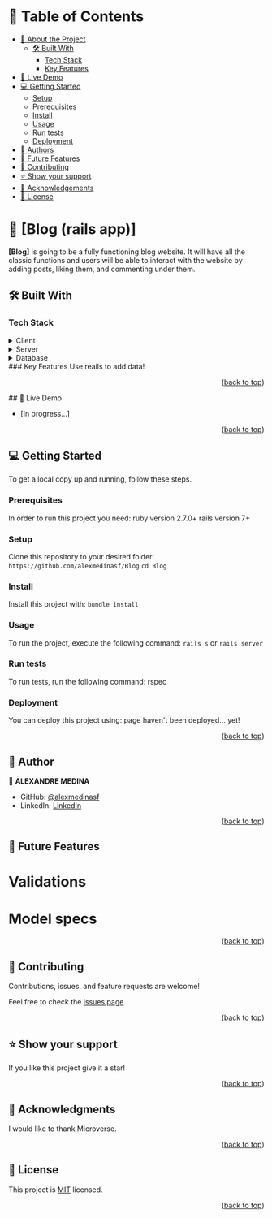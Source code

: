 <a name="readme-top"></a>
# 📗 Table of Contents
- [📖 About the Project](#about-project)
  - [🛠 Built With](#built-with)
    - [Tech Stack](#tech-stack)
    - [Key Features](#key-features)
- [🚀 Live Demo](#live-demo)
- [💻 Getting Started](#getting-started)
  - [Setup](#setup)
  - [Prerequisites](#prerequisites)
  - [Install](#install)
  - [Usage](#usage)
  - [Run tests](#run-tests)
  - [Deployment](#deployment)
- [👥 Authors](#authors)
- [🔭 Future Features](#future-features)
- [🤝 Contributing](#contributing)
- [⭐️ Show your support](#support)
- [🙏 Acknowledgements](#acknowledgements)
- [📝 License](#license)
# 📖 [Blog (rails app)] <a name="about-project"></a>
**[Blog]** is going to be a fully functioning blog website. It will have all the classic functions and users will be able to interact with the website by adding posts, liking them, and commenting under them.
## 🛠 Built With <a name="built-with"></a>
### Tech Stack <a name="tech-stack"></a>
<details>
  <summary>Client</summary>
  <ul>
    <li><a href="https://www.ruby-lang.org/en/">Ruby</a></li>
  </ul>
</details>
<details>
  <summary>Server</summary>
  <ul>
    <li><a href="https://guides.rubyonrails.org/index.html">Ruby on Rails</a></li>
  </ul>
</details>
<details>
<summary>Database</summary>
  <ul>
    <li><a href="https://www.postgresql.org/">PostgreSQL</a></li>
  </ul>
</details>
### Key Features <a name="key-features"></a>
Use reails to add data!
<p align="right">(<a href="#readme-top">back to top</a>)</p>
## 🚀 Live Demo <a name="live-demo"></a>

- [In progress...]

<p align="right">(<a href="#readme-top">back to top</a>)</p>


## 💻 Getting Started <a name="getting-started"></a>

To get a local copy up and running, follow these steps.

### Prerequisites
In order to run this project you need:
ruby version 2.7.0+
rails version 7+
### Setup
Clone this repository to your desired folder:
`https://github.com/alexmedinasf/Blog`
`cd Blog`
### Install
Install this project with:
  `bundle install`
### Usage
To run the project, execute the following command:
`rails s` or `rails server`
### Run tests
To run tests, run the following command:
rspec
### Deployment
You can deploy this project using:
page haven't been deployed... yet!

<p align="right">(<a href="#readme-top">back to top</a>)</p>

## 👥 Author <a name="authors"></a>

👤 **ALEXANDRE MEDINA**

- GitHub: [@alexmedinasf](https://github.com/alexmedinasf)
- LinkedIn: [LinkedIn](https://linkedin.com/in/alexmedinasf)

<p align="right">(<a href="#readme-top">back to top</a>)</p>


## 🔭 Future Features <a name="future-features"></a>


# Validations

# Model specs

<p align="right">(<a href="#readme-top">back to top</a>)</p>


## 🤝 Contributing <a name="contributing"></a>

Contributions, issues, and feature requests are welcome!

Feel free to check the [issues page](../../issues/).

<p align="right">(<a href="#readme-top">back to top</a>)</p>

## ⭐️ Show your support <a name="support"></a>

If you like this project give it a star!

<p align="right">(<a href="#readme-top">back to top</a>)</p>


## 🙏 Acknowledgments <a name="acknowledgements"></a>


I would like to thank Microverse.

<p align="right">(<a href="#readme-top">back to top</a>)</p>

## 📝 License <a name="license"></a>

This project is [MIT](./LICENSE) licensed.

<p align="right">(<a href="#readme-top">back to top</a>)</p>
